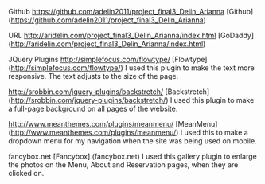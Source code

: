 Github
https://github.com/adelin2011/project_final3_Delin_Arianna
[Github] (https://github.com/adelin2011/project_final3_Delin_Arianna)

URL
http://aridelin.com/project_final3_Delin_Arianna/index.html
[GoDaddy] (http://aridelin.com/project_final3_Delin_Arianna/index.html)

JQuery Plugins
http://simplefocus.com/flowtype/
[Flowtype] (http://simplefocus.com/flowtype/)
	I used this plugin to make the text more responsive. The text adjusts to the size of the page. 

http://srobbin.com/jquery-plugins/backstretch/
[Backstretch] (http://srobbin.com/jquery-plugins/backstretch/)
	I used this plugin to make a full-page background on all pages of the website. 

http://www.meanthemes.com/plugins/meanmenu/
[MeanMenu] (http://www.meanthemes.com/plugins/meanmenu/)
	I used this to make a dropdown menu for my navigation when the site was being used on mobile. 

fancybox.net
[Fancybox] (fancybox.net)
	I used this gallery plugin to enlarge the photos on the Menu, About and Reservation pages, when they are clicked on. 			


